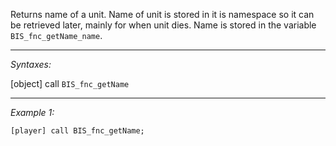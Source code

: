 Returns name of a unit. Name of unit is stored in it is namespace so it can be retrieved later, mainly for when unit dies. Name is stored in the variable `BIS_fnc_getName_name`.


---
*Syntaxes:*

[object] call `BIS_fnc_getName`

---
*Example 1:*

```sqf
[player] call BIS_fnc_getName;
```